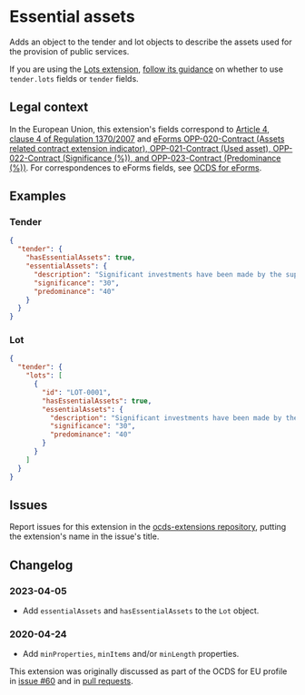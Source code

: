 # Essential assets

Adds an object to the tender and lot objects to describe the assets used for the provision of public services.

If you are using the [Lots extension](https://extensions.open-contracting.org/en/extensions/lots/master/), [follow its guidance](https://extensions.open-contracting.org/en/extensions/lots/master/#usage) on whether to use `tender.lots` fields or `tender` fields.

## Legal context

In the European Union, this extension's fields correspond to [Article 4, clause 4 of Regulation 1370/2007](https://eur-lex.europa.eu/legal-content/EN/TXT/?uri=CELEX%3A32007R1370) and [eForms OPP-020-Contract (Assets related contract extension indicator), OPP-021-Contract (Used asset), OPP-022-Contract (Significance (%)), and OPP-023-Contract (Predominance (%))](https://docs.ted.europa.eu/eforms/latest/reference/business-terms/). For correspondences to eForms fields, see [OCDS for eForms](https://standard.open-contracting.org/profiles/eforms/).

## Examples

### Tender

```json
{
  "tender": {
    "hasEssentialAssets": true,
    "essentialAssets": {
      "description": "Significant investments have been made by the supplier in the past years and will continue to be so in the future, which will pay for themselves over a period of time well beyond the period of the contract. It includes the purchase of new vehicles, the maintenance of the modernization of the existing fleet and the renovation of the vehicle depots.",
      "significance": "30",
      "predominance": "40"
    }
  }
}
```

### Lot

```json
{
  "tender": {
    "lots": [
      {
        "id": "LOT-0001",
        "hasEssentialAssets": true,
        "essentialAssets": {
          "description": "Significant investments have been made by the supplier in the past years and will continue to be so in the future, which will pay for themselves over a period of time well beyond the period of the contract. It includes the purchase of new vehicles, the maintenance of the modernization of the existing fleet and the renovation of the vehicle depots.",
          "significance": "30",
          "predominance": "40"
        }
      }
    ]
  }
}
```

## Issues

Report issues for this extension in the [ocds-extensions repository](https://github.com/open-contracting/ocds-extensions/issues), putting the extension's name in the issue's title.

## Changelog

### 2023-04-05

* Add `essentialAssets` and `hasEssentialAssets` to the `Lot` object.

### 2020-04-24

* Add `minProperties`, `minItems` and/or `minLength` properties.

This extension was originally discussed as part of the OCDS for EU profile in [issue #60](https://github.com/open-contracting-extensions/european-union/issues/60) and in [pull requests](https://github.com/open-contracting-extensions/ocds_essentialAssets_extension/pulls?q=is%3Apr+is%3Aclosed).
